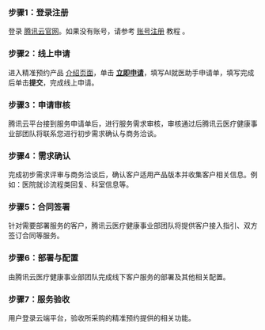 ### 步骤1：登录注册
登录 [腾讯云官网](https://cloud.tencent.com/login)。如果没有账号，请参考 [账号注册](https://cloud.tencent.com/document/product/378/17985) 教程 。

### 步骤2：线上申请
进入精准预约产品 [介绍页面](https://cloud.tencent.com/product/aipa)，单击 **[立即申请](https://cloud.tencent.com/apply/p/mxljww3ekki)**，填写AI就医助手申请单，填写完成后单击**提交**，完成线上申请。

### 步骤3：申请审核
腾讯云平台接到服务申请单后，进行服务需求审核，审核通过后腾讯云医疗健康事业部团队将联系您进行初步需求确认与商务洽谈。

### 步骤4：需求确认
完成初步需求评审与商务洽谈后，确认客户适用产品版本并收集客户相关信息。例如：医院就诊流程类回复、科室信息等。

### 步骤5：合同签署
针对需要部署服务的客户，腾讯云医疗健康事业部团队将提供客户接入指引、双方签订合同等服务。

### 步骤6：部署与配置
由腾讯云医疗健康事业部团队完成线下客户服务的部署及其他相关配置。

### 步骤7：服务验收
用户登录云端平台，验收所采购的精准预约提供的相关功能。

